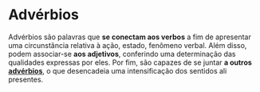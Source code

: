 # Advérbios

Advérbios são palavras que **se conectam aos verbos** a fim de apresentar uma circunstância relativa à ação, estado, fenômeno verbal. Além disso, podem associar-se **aos adjetivos**, conferindo uma determinação das qualidades expressas por eles. Por fim, são capazes de se juntar **a outros** [**advérbios**](https://www.portugues.com.br/gramatica/adverbios.html), o que desencadeia uma intensificação dos sentidos ali presentes.
